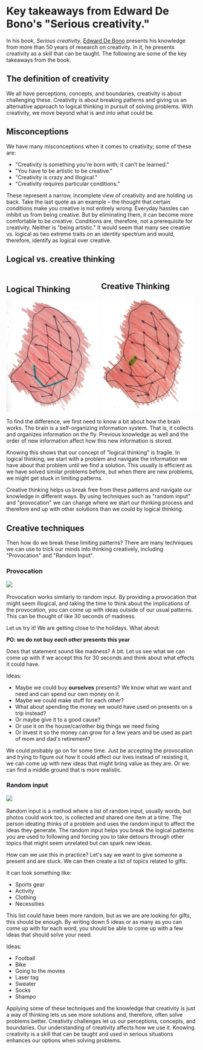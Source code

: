 # Key takeaways from Edward De Bono's "Serious creativity."

In his book, _Serious creativity_, [Edward De Bono](https://www.debono.com/) presents his knowledge from more than 50 years of research on creativity. In it, he presents creativity as a skill that can be taught. The following are some of the key takeaways from the book.

## The definition of creativity
We all have perceptions, concepts, and boundaries, creativity is about challenging these. Creativity is about breaking patterns and giving us an alternative approach to logical thinking in pursuit of solving problems. With creativity, we move beyond what is and into what could be. 

## Misconceptions
We have many misconceptions when it comes to creativity; some of these are:
- "Creativity is something you're born with; it can't be learned."
- "You have to be artistic to be creative."
- "Creativity is crazy and illogical."
- "Creativity requires particular conditions."

These represent a narrow, incomplete view of creativity and are holding us back. Take the last quote as an example – the thought that certain conditions make you creative is not entirely wrong. Everyday hassles can inhibit us from being creative. But by eliminating them, it can become more comfortable to be creative. Conditions are, therefore, not a prerequisite for creativity. Neither is "being artistic." It would seem that many see creative vs. logical as two extreme traits on an identity spectrum and would, therefore, identify as logical over creative.


## Logical vs. creative thinking

<div style="text-align:top;">
<span style="width:49%; display:inline-block;text-align:top;">
  <h2>Logical Thinking</h2>
<img style="max-width:100%;" src="./logical-thinking.png"/>
</span>

<span style="width:49%; display:inline-block;text-align:top;">
  <h2>Creative Thinking</h2>
<img style="max-width:100%; " src="./creative-thinking.png"/>
</span>
</div>

To find the difference, we first need to know a bit about how the brain works. 
The brain is a self-organizing information system. That is, it collects and organizes information on the fly. Previous knowledge as well and the order of new information affect how this new information is stored.

Knowing this shows that our concept of "logical thinking" is fragile. In logical thinking, we start with a problem and navigate the information we have about that problem until we find a solution. This usually is efficient as we have solved similar problems before, but when there are new problems, we might get stuck in limiting patterns. 

Creative thinking helps us break free from these patterns and navigate our knowledge in different ways. By using techniques such as "random input" and "provocation" we can change where we start our thinking process and therefore end up with other solutions than we could by logical thinking. 


## Creative techniques
Then how do we break these limiting patterns? There are many techniques we can use to trick our minds into thinking creatively, including "Provocation" and "Random Input".

### Provocation


<img class="wide-image" src="https://images.unsplash.com/photo-1494253109108-2e30c049369b?ixlib=rb-1.2.1&ixid=eyJhcHBfaWQiOjEyMDd9&auto=format&fit=crop&w=1950&q=80"/>

Provocation works similarly to random input. By providing a provocation that might seem illogical, and taking the time to think about the implications of the provocation, you can come up with ideas outside of our usual patterns. This can be thought of like 30 seconds of madness. 

Let us try it! We are getting close to the holidays. What about:

**PO: we do not buy _each other_ presents this year**

Does that statement sound like madness? A bit. Let us see what we can come up with if we accept this for 30 seconds and think about what effects it could have.

Ideas:
- Maybe we could buy **ourselves** presents? We know what we want and need and can spend our own money on it.
- Maybe we could make stuff for each other?
- What about spending the money we would have used on presents on a trip instead?
- Or maybe give it to a good cause?
- Or use it on the house/car/other big things we need fixing
- Or invest it so the money can grow for a few years and be used as part of mom and dad's retirement?

We could probably go on for some time. Just be accepting the provocation and trying to figure out how it could affect our lives instead of resisting it, we can come up with new ideas that might bring value as they are. Or we can find a middle ground that is more realistic. 

### Random input


<img class="wide-image" src="https://images.unsplash.com/photo-1484480974693-6ca0a78fb36b?ixlib=rb-1.2.1&ixid=eyJhcHBfaWQiOjEyMDd9&auto=format&fit=crop&w=1952&q=80"/>


Random input is a method where a list of random input, usually words, but photos could work too, is collected and shared one item at a time. The person ideating thinks of a problem and uses the random input to affect the ideas they generate. The random input helps you break the logical patterns you are used to following and forcing you to take detours through other topics that might seem unrelated but can spark new ideas.

How can we use this in practice? Let's say we want to give someone a present and are stuck. We can then create a list of topics related to gifts. 

It can look something like:
- Sports gear
- Activity
- Clothing
- Necessities


This list could have been more random, but as we are are looking for gifts, this should be enough. By writing down 5 ideas or as many as you can come up with for each word, you should be able to come up with a few ideas that should solve your need. 

Ideas:
- Football
- Bike
- Going to the movies
- Laser tag
- Sweater
- Socks
- Shampo

Applying some of these techniques and the knowledge that creativity is just a way of thinking lets us see more solutions and, therefore, often solve problems better. Creativity challenges let us our perceptions, concepts, and boundaries. Our understanding of creativity affects how we use it. Knowing creativity is a skill that can be taught and used in serious situations enhances our options when solving problems. 




